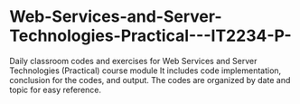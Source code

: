 # Web-Services-and-Server-Technologies-Practical---IT2234-P-
Daily classroom codes and exercises for Web Services and Server Technologies (Practical)  course module
It includes code implementation, conclusion for the codes, and output. The codes are organized by date and topic for easy reference.
